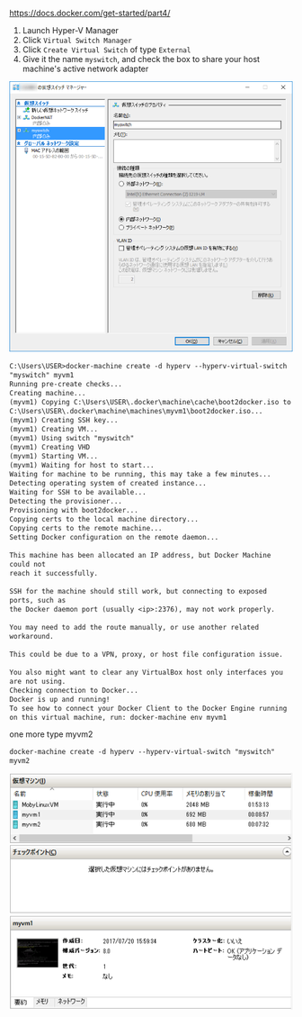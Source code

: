 
https://docs.docker.com/get-started/part4/

1. Launch Hyper-V Manager
2. Click `Virtual Switch Manager` 
3. Click `Create Virtual Switch` of type `External`
4. Give it the name `myswitch`, and check the box to share your host machine's active network adapter

![virtual switch](/images/hyperv-vswitch.png)



```
C:\Users\USER>docker-machine create -d hyperv --hyperv-virtual-switch "myswitch" myvm1
Running pre-create checks...
Creating machine...
(myvm1) Copying C:\Users\USER\.docker\machine\cache\boot2docker.iso to C:\Users\USER\.docker\machine\machines\myvm1\boot2docker.iso...
(myvm1) Creating SSH key...
(myvm1) Creating VM...
(myvm1) Using switch "myswitch"
(myvm1) Creating VHD
(myvm1) Starting VM...
(myvm1) Waiting for host to start...
Waiting for machine to be running, this may take a few minutes...
Detecting operating system of created instance...
Waiting for SSH to be available...
Detecting the provisioner...
Provisioning with boot2docker...
Copying certs to the local machine directory...
Copying certs to the remote machine...
Setting Docker configuration on the remote daemon...

This machine has been allocated an IP address, but Docker Machine could not
reach it successfully.

SSH for the machine should still work, but connecting to exposed ports, such as
the Docker daemon port (usually <ip>:2376), may not work properly.

You may need to add the route manually, or use another related workaround.

This could be due to a VPN, proxy, or host file configuration issue.

You also might want to clear any VirtualBox host only interfaces you are not using.
Checking connection to Docker...
Docker is up and running!
To see how to connect your Docker Client to the Docker Engine running on this virtual machine, run: docker-machine env myvm1
```

one more type myvm2
```
docker-machine create -d hyperv --hyperv-virtual-switch "myswitch" myvm2
```

![hyper-v virtual machine](/images/hyperv-v-vm.png)



